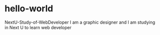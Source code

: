 # hello-world
NextU-Study-of-WebDeveloper
I am a graphic designer and I am studying in Next U to learn web developer
